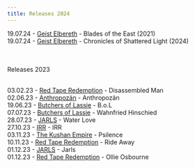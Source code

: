 ```yaml
---
title: Releases 2024
---
```

19.07.24 - [Geist Elbereth](https://www.theyellinglight.ch/artists/geist-elbereth) - Blades of the East (2021)\
19.07.24 - [Geist Elbereth](https://www.theyellinglight.ch/artists/geist-elbereth) - Chronicles of Shattered Light (2024)


<br><br>
Releases 2023
<br><br>

03.02.23 - [Red Tape Redemption](https://www.theyellinglight.ch/releases/disassembled-man) - Disassembled Man\
0﻿2.06.23 - [Anthropozän](https://www.theyellinglight.ch/artists/anthropoz%C3%A4n) - Anthropozän\
1﻿9.06.23 - [Butchers of Lassie](https://www.youtube.com/channel/UCHE76IB7j7rFWOzymneJ-hg) - B.o.L\
0﻿7.07.23 - [Butchers of Lassie](https://www.youtube.com/channel/UCHE76IB7j7rFWOzymneJ-hg) - Wahnfried Hinschied\
2﻿8.07.23 - [JARLS](https://www.theyellinglight.ch/artists/jarls) - Water Love\
2﻿7.10.23 - [IRR](https://www.theyellinglight.ch/artists/irr) - IRR\
0﻿3.11.23 - [The Kushan Empire](https://www.theyellinglight.ch/releases/psilence) - Psilence\
1﻿0.11.23 - [Red Tape Redemption](https://www.theyellinglight.ch/releases/disassembled-man) - Ride Away\
0﻿1.12.23 - [JARLS](https://www.theyellinglight.ch/artists/jarls) - Jarls\
0﻿1.12.23 - [Red Tape Redemption](https://www.theyellinglight.ch/releases/disassembled-man) - Ollie Osbourne[](https://www.theyellinglight.ch/artists/jarls)